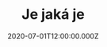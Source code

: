 ---
title: Je jaká je
status: Published
date: 2020-07-01T12:00:00.000Z
text: |-
  Je, jaká je.\
  Tak mi náhle padla do klína,\
  ani černá, ani blondýna,\
  někdy tak a jindy taková.\
  Vždycky hádám, jak se zachová.\
  Zřejmě nikdy, jak chci já.

  Je, jaká je.\
  Trochu dítě, trochu mondéna.\
  Nemám právě paměť na jména.\
  Tak jí říkám: 'Lásko má,\
  nejsi skvost a nejsi zlá.\
  Jsi jen jiná, než chci já.'

  Je, jaká je.\
  Že se změní, čekat nedá se.\
  Snad jí záleží jen na kráse.\
  Takže člověk málem nedutá,\
  jak je štíhlá, jak je klenutá,\
  jenže jinak, než chci já.

  Je, jaká je.\
  Až jí zítra spatříš u pláže,\
  vzkaž jí, ať se na mě neváže.\
  Ať si pro mě vrásky nedělá,\
  ať je, jaká je, a veselá,\
  i když jiná, než chci já.
---